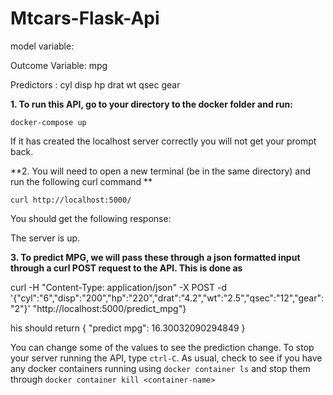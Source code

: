 # Mtcars-Flask-Api

model variable:

Outcome Variable: mpg

Predictors : cyl disp hp drat wt qsec gear

**1. To run this API, go to  your directory to the docker folder and run:**

`docker-compose up`

If it has created the localhost server correctly you will not get your prompt back. 

**2. You will need to open a new terminal (be in the same directory) and run the following curl command **

`curl http://localhost:5000/`

You should get the following response:

The server is up.

**3. To predict MPG, we will pass these through a json formatted input through a curl POST request to the API. This is done as**

curl -H "Content-Type: application/json" -X POST -d '{"cyl":"6","disp":"200","hp":"220","drat":"4.2","wt":"2.5","qsec":"12","gear":"2"}' "http://localhost:5000/predict_mpg"}

his should return { "predict mpg": 16.30032090294849 }

You can change some of the values to see the prediction change. To stop your server running the API, type `ctrl-C`. As usual, check to see if you have any docker containers running using `docker container ls` and stop them through `docker container kill <container-name>`
